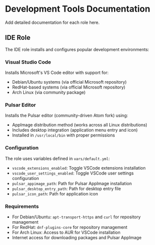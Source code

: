 # Development Tools Documentation

Add detailed documentation for each role here.

## IDE Role

The IDE role installs and configures popular development environments:

### Visual Studio Code

Installs Microsoft's VS Code editor with support for:
- Debian/Ubuntu systems (via official Microsoft repository)
- RedHat-based systems (via official Microsoft repository)
- Arch Linux (via community package)

### Pulsar Editor

Installs the Pulsar editor (community-driven Atom fork) using:
- AppImage distribution method (works across all Linux distributions)
- Includes desktop integration (application menu entry and icon)
- Installed in `/usr/local/bin` with proper permissions

### Configuration

The role uses variables defined in `vars/default.yml`:
- `vscode_extensions_enabled`: Toggle VSCode extensions installation
- `vscode_user_settings_enabled`: Toggle VSCode user settings configuration
- `pulsar_appimage_path`: Path for Pulsar AppImage installation
- `pulsar_desktop_entry_path`: Path for desktop entry file
- `pulsar_icon_path`: Path for application icon

### Requirements

- For Debian/Ubuntu: `apt-transport-https` and `curl` for repository management
- For RedHat: `dnf-plugins-core` for repository management
- For Arch Linux: Access to AUR for VSCode installation
- Internet access for downloading packages and Pulsar AppImage
